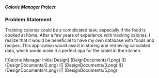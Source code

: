 ***Calorie Manager Project***

### Problem Statement
Tracking calories could be a complicated task, especially if the food is cooked at home.
After a few years of experience with tracking calories, I realize that it would be beneficial to 
have my own database with foods and recipes. This application would assist in storing and
retrieving calculated  data, which would make it a perfect app for the tablet in the kitchen.
 
 
 ![Calorie Manager Initial Design] (DeignDocuments/1.png)
 ![] (DesignDocuments/2.png)
 ![] (DesignDocuments/3.png)
 ![] (DesignDocuments/4.png)
 ![] (DesignDocuments/5.png)


